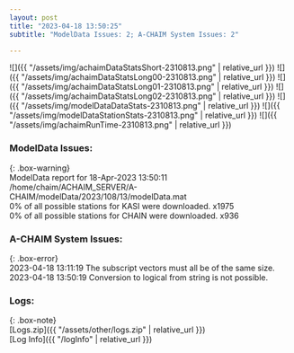```yaml
---
layout: post
title: "2023-04-18 13:50:25"
subtitle: "ModelData Issues: 2; A-CHAIM System Issues: 2"

---
```


![]({{ "/assets/img/achaimDataStatsShort-2310813.png" | relative_url }})
![]({{ "/assets/img/achaimDataStatsLong00-2310813.png" | relative_url }})
![]({{ "/assets/img/achaimDataStatsLong01-2310813.png" | relative_url }})
![]({{ "/assets/img/achaimDataStatsLong02-2310813.png" | relative_url }})
![]({{ "/assets/img/modelDataDataStats-2310813.png" | relative_url }})
![]({{ "/assets/img/modelDataStationStats-2310813.png" | relative_url }})
![]({{ "/assets/img/achaimRunTime-2310813.png" | relative_url }})


### ModelData Issues:  
  
{: .box-warning}  
 ModelData report for 18-Apr-2023 13:50:11   
 /home/chaim/ACHAIM_SERVER/A-CHAIM/modelData/2023/108/13/modelData.mat   
 0% of all possible stations for KASI were downloaded. x1975   
 0% of all possible stations for CHAIN were downloaded. x936   
  
### A-CHAIM System Issues:  
  
{: .box-error}  
2023-04-18 13:11:19 The subscript vectors must all be of the same size.  
2023-04-18 13:50:19 Conversion to logical from string is not possible.  

### Logs:  
  
{: .box-note}  
[Logs.zip]({{ "/assets/other/logs.zip" | relative_url }})  
[Log Info]({{ "/logInfo" | relative_url }})  
